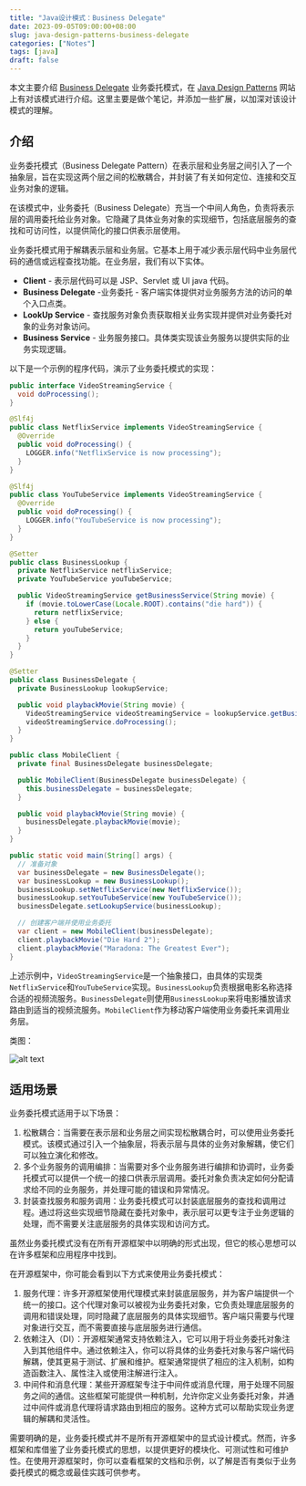```yaml
---
title: "Java设计模式：Business Delegate"
date: 2023-09-05T09:00:00+08:00
slug: java-design-patterns-business-delegate
categories: ["Notes"]
tags: [java]
draft: false
---
```




本文主要介绍 [Business Delegate](https://java-design-patterns.com/zh/patterns/business-delegate/) 业务委托模式，在 [Java Design Patterns](https://java-design-patterns.com/)  网站上有对该模式进行介绍。这里主要是做个笔记，并添加一些扩展，以加深对该设计模式的理解。

## 介绍

业务委托模式（Business Delegate Pattern）在表示层和业务层之间引入了一个抽象层，旨在实现这两个层之间的松散耦合，并封装了有关如何定位、连接和交互业务对象的逻辑。

在该模式中，业务委托（Business Delegate）充当一个中间人角色，负责将表示层的调用委托给业务对象。它隐藏了具体业务对象的实现细节，包括底层服务的查找和可访问性，以提供简化的接口供表示层使用。

业务委托模式用于解耦表示层和业务层。它基本上用于减少表示层代码中业务层代码的通信或远程查找功能。在业务层，我们有以下实体。

- **Client** - 表示层代码可以是 JSP、Servlet 或 UI java 代码。
- **Business Delegate** -业务委托 - 客户端实体提供对业务服务方法的访问的单个入口点类。
- **LookUp Service** - 查找服务对象负责获取相关业务实现并提供对业务委托对象的业务对象访问。
- **Business Service** - 业务服务接口。具体类实现该业务服务以提供实际的业务实现逻辑。

以下是一个示例的程序代码，演示了业务委托模式的实现：

```java
public interface VideoStreamingService {
  void doProcessing();
}

@Slf4j
public class NetflixService implements VideoStreamingService {
  @Override
  public void doProcessing() {
    LOGGER.info("NetflixService is now processing");
  }
}

@Slf4j
public class YouTubeService implements VideoStreamingService {
  @Override
  public void doProcessing() {
    LOGGER.info("YouTubeService is now processing");
  }
}

@Setter
public class BusinessLookup {
  private NetflixService netflixService;
  private YouTubeService youTubeService;

  public VideoStreamingService getBusinessService(String movie) {
    if (movie.toLowerCase(Locale.ROOT).contains("die hard")) {
      return netflixService;
    } else {
      return youTubeService;
    }
  }
}

@Setter
public class BusinessDelegate {
  private BusinessLookup lookupService;

  public void playbackMovie(String movie) {
    VideoStreamingService videoStreamingService = lookupService.getBusinessService(movie);
    videoStreamingService.doProcessing();
  }
}

public class MobileClient {
  private final BusinessDelegate businessDelegate;

  public MobileClient(BusinessDelegate businessDelegate) {
    this.businessDelegate = businessDelegate;
  }

  public void playbackMovie(String movie) {
    businessDelegate.playbackMovie(movie);
  }
}

public static void main(String[] args) {
  // 准备对象
  var businessDelegate = new BusinessDelegate();
  var businessLookup = new BusinessLookup();
  businessLookup.setNetflixService(new NetflixService());
  businessLookup.setYouTubeService(new YouTubeService());
  businessDelegate.setLookupService(businessLookup);

  // 创建客户端并使用业务委托
  var client = new MobileClient(businessDelegate);
  client.playbackMovie("Die Hard 2");
  client.playbackMovie("Maradona: The Greatest Ever");
}
```

上述示例中，`VideoStreamingService`是一个抽象接口，由具体的实现类`NetflixService`和`YouTubeService`实现。`BusinessLookup`负责根据电影名称选择合适的视频流服务。`BusinessDelegate`则使用`BusinessLookup`来将电影播放请求路由到适当的视频流服务。`MobileClient`作为移动客户端使用业务委托来调用业务层。

类图：

![alt text](https://java-design-patterns.com/assets/business-delegate.urm-c770e4ad.png)

## 适用场景

业务委托模式适用于以下场景：

1. 松散耦合：当需要在表示层和业务层之间实现松散耦合时，可以使用业务委托模式。该模式通过引入一个抽象层，将表示层与具体的业务对象解耦，使它们可以独立演化和修改。
2. 多个业务服务的调用编排：当需要对多个业务服务进行编排和协调时，业务委托模式可以提供一个统一的接口供表示层调用。委托对象负责决定如何分配请求给不同的业务服务，并处理可能的错误和异常情况。
3. 封装查找服务和服务调用：业务委托模式可以封装底层服务的查找和调用过程。通过将这些实现细节隐藏在委托对象中，表示层可以更专注于业务逻辑的处理，而不需要关注底层服务的具体实现和访问方式。

虽然业务委托模式没有在所有开源框架中以明确的形式出现，但它的核心思想可以在许多框架和应用程序中找到。

在开源框架中，你可能会看到以下方式来使用业务委托模式：

1. 服务代理：许多开源框架使用代理模式来封装底层服务，并为客户端提供一个统一的接口。这个代理对象可以被视为业务委托对象，它负责处理底层服务的调用和错误处理，同时隐藏了底层服务的具体实现细节。客户端只需要与代理对象进行交互，而不需要直接与底层服务进行通信。
2. 依赖注入（DI）：开源框架通常支持依赖注入，它可以用于将业务委托对象注入到其他组件中。通过依赖注入，你可以将具体的业务委托对象与客户端代码解耦，使其更易于测试、扩展和维护。框架通常提供了相应的注入机制，如构造函数注入、属性注入或使用注解进行注入。
3. 中间件和消息代理：某些开源框架专注于中间件或消息代理，用于处理不同服务之间的通信。这些框架可能提供一种机制，允许你定义业务委托对象，并通过中间件或消息代理将请求路由到相应的服务。这种方式可以帮助实现业务逻辑的解耦和灵活性。

需要明确的是，业务委托模式并不是所有开源框架中的显式设计模式。然而，许多框架和库借鉴了业务委托模式的思想，以提供更好的模块化、可测试性和可维护性。在使用开源框架时，你可以查看框架的文档和示例，以了解是否有类似于业务委托模式的概念或最佳实践可供参考。
